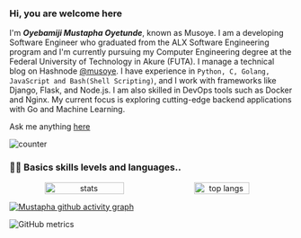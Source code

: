 ### Hi, you are welcome here
I'm ***Oyebamiji Mustapha Oyetunde***, known as Musoye. I am a developing Software Engineer who graduated from the ALX Software Engineering program and I'm currently pursuing my Computer Engineering degree at the Federal University of Technology in Akure (FUTA). I manage a technical blog on Hashnode [@musoye](https://musoye.hashnode.dev). I have experience in `Python, C, Golang, JavaScript and Bash(Shell Scripting)`, and I work with frameworks like Django, Flask, and Node.js. I am also skilled in DevOps tools such as Docker and Nginx. My current focus is exploring cutting-edge backend applications with Go and Machine Learning.

  Ask me anything [here](https://bit.ly/mmusoye)
  
  ![counter](https://komarev.com/ghpvc/?username=musoye&color=blue)
  
  ### 🧑‍💻 Basics skills levels and languages..
<!-- stats and languages Chart -->
<div align="center" width="100%" style="display: flex; align-items: center, justify-content: space-between;">
	<img width=53% src="https://github-readme-stats.vercel.app/api?username=musoye&show_icons=true&theme=jolly&layout=compact" alt="stats"/>
  	<img width=44% src="https://github-readme-stats.vercel.app/api/top-langs/?username=musoye&langs_count=8&theme=jolly&layout=compact" alt="top langs"/>
    </div>
    
[![Mustapha github activity graph](https://github-readme-activity-graph.cyclic.app/graph?username=musoye&theme=dracula)](https://github.com/ashutosh00710/github-readme-activity-graph)

![GitHub metrics](https://metrics.lecoq.io/musoye) 
